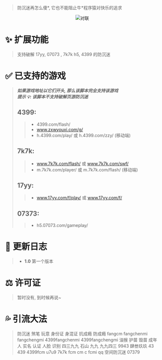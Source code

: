 > 防沉迷再怎么傻\*, 它也不能阻止牛\*程序猿对快乐的追求

<center>
<img alt="对联" title="对联" src="https://fcmsb250.github.io/img1.jpeg" />
</center>

# ✨ 扩展功能

> 支持破解 17yy, 07073 , 7k7k h5, 4399 的防沉迷

# ✅ 已支持的游戏

> _**如果游戏地址以它们开头, 那么该脚本完全支持该游戏**_  
> _**提示 💡: 该脚本不支持破解页游防沉迷**_
>
> ## 4399:
>
> > -   4399.com/flash/
> > -   www.zxwyouxi.com/g/
> > -   h.4399.com/play/ 或 h.4399.com/zzy/ (移动端)
>
> ## 7k7k:
>
> > -   www.7k7k.com/flash/ 或 www.7k7k.com/swf/
> > -   m.7k7k.com/player/ 或 m.7k7k.com/flash/ (移动端)
>
> ## 17yy:
>
> > -   www.17yy.com/f/play/ 或 www.17yy.com/f/
>
> ## 07373:
>
> > -   h5.07073.com/gameplay/

# 💪 更新日志

> -   **1.0** 第一个版本

# ⚖️ 许可证

>    暂时没有, 到时候再说~

# 💦 引流大法

> 防沉迷 煞笔 玩意 身份证 身混证 抗成瘾 防成瘾 fangcm fangchenmi fangchengmi 4399fangchenmi 4399fangchengmi 油猴 护苗 毁苗 成年人 实名 认证 人脸 识别 四三九九 石山 九九 九九四三 9943 肆叁玖玖 43 439 4399fcm u7u9 7k7k fcm cm c fcmi qq 空间防沉迷 07379
